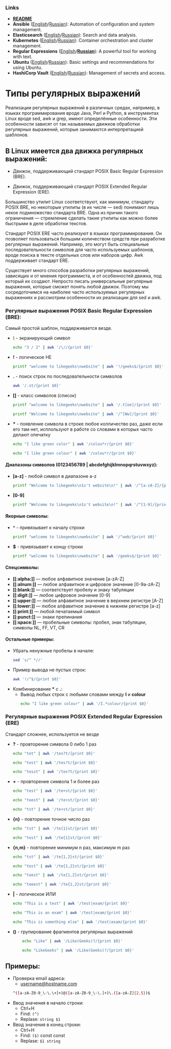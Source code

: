 ### Links
- **[README](../README.md)**
- **Ansible** ([English](../en/ansible-en.md)/[Russian](ansible-ru.md)): Automation of configuration and system management.
- **Elasticsearch** ([English](../en/elastic-en.md)/[Russian](elastic-ru.md)): Search and data analysis.
- **Kubernetes** ([English](../en/kube-en.md)/[Russian](kube-ru.md)): Container orchestration and cluster management.
- **Regular Expressions** ([English](../en/regex-en.md)/[**Russian**](regex-ru.md)): A powerful tool for working with text.
- **Ubuntu** ([English](../en/ubuntu-en.md)/[Russian](ubuntu-ru.md)): Basic settings and recommendations for using Ubuntu.
- **HashiCorp Vault** ([English](../en/vault-en.md)/[Russian](vault-ru.md)): Management of secrets and access.

# Типы регулярных выражений

Реализации регулярных выражений в различных средах, например, в языках программирования вроде Java, Perl и Python, в инструментах Linux вроде sed, awk и grep, имеют определённые особенности. Эти особенности зависят от так называемых движков обработки регулярных выражений, которые занимаются интерпретацией шаблонов.

## В Linux имеется два движка регулярных выражений:

- Движок, поддерживающий стандарт POSIX Basic Regular Expression (BRE).
    
- Движок, поддерживающий стандарт POSIX Extended Regular Expression (ERE).

Большинство утилит Linux соответствуют, как минимум, стандарту POSIX BRE, но некоторые утилиты (в их числе — sed) понимают лишь некое подмножество стандарта BRE. Одна из причин такого ограничения — стремление сделать такие утилиты как можно более быстрыми в деле обработки текстов.

Стандарт POSIX ERE часто реализуют в языках программирования. Он позволяет пользоваться большим количеством средств при разработке регулярных выражений. Например, это могут быть специальные последовательности символов для часто используемых шаблонов, вроде поиска в тексте отдельных слов или наборов цифр. Awk поддерживает стандарт ERE.

Существует много способов разработки регулярных выражений, зависящих и от мнения программиста, и от особенностей движка, под который их создают. Непросто писать универсальные регулярные выражения, которые сможет понять любой движок. Поэтому мы сосредоточимся на наиболее часто используемых регулярных выражениях и рассмотрим особенности их реализации для sed и awk.

### Регулярные выражения POSIX Basic Regular Expression (BRE):
Самый простой шаблон, поддерживается везде.

- *\\* - экранирующий символ
    ```bash
    echo "3 / 2" | awk '/\//{print $0}'
    ```
- **\!** - логическое НЕ
    ```bash
    printf "welcome to likegeeks\nwebsite" | awk '!/geeks$/{print $0}'
    ```
- **\.** - поиск строк по последовательности символов
    ```bash
    awk '/.st/{print $0}'
    ```
- **\[]** - класс символов (список)
    ```bash
    printf "welcome to likegeeks\nwebsite" | awk '/.t[oe]/{print $0}'
    ```
    ```bash
    printf "Welcome to likegeeks\nwebsite" | awk '/^[Ww]/{print $0}'
    ```
- **\*** - появление символа в строке любое колличество раз, даже если его там нет, исплользуют в работе со словами в которых часто делают опечатку
    ```bash
    echo "I like green color" | awk '/colou*r/{print $0}'
    ```
    ```bash
    echo "I like green colour" | awk '/colou*r/{print $0}'
    ```

#### Диапазоны символов (0123456789 | abcdefghijklmnopqrstuvwxyz):

- **[a-z]** - любой символ в диапазоне a-z
    ```bash
    printf "Welcome to likegeeks\n1s't website\n!" | awk '/^[a-zA-Z]/{print $0}'
    ```
- **[0-9]**
    ```bash
    printf "Welcome to likegeeks\n1s't website\n!" | awk '/^[1-9]/{print $0}'
    ```
#### Якорные символы:
- **\^** - привязывает к началу строки
    ```bash
    printf "welcome to likegeeks\nwebsite" | awk '/^web/{print $0}'
    ```
- **\$** - привязывает к концу строки 
    ```bash
    printf "welcome to likegeeks\nwebsite" | awk '/geeks$/{print $0}'
    ```
#### Спецсимволы: 

- **[[:alpha:]]** — любое алфавитное значение [a-zA-Z]
- **[[:alnum:]]** — любое алфавитное и цифровое значение [0-9a-zA-Z]
- **[[:blank:]]** — соответствует пробелу и знаку табуляции
- **[[:digit:]]** — любое цифровое значение [0-9]
- **[[:upper:]]** — любое алфавитное значение в верхнем регистре [A-Z]
- **[[:lower:]]** — любое алфавитное значение в нижнем регистре [a-z]
- **[[:print:]]** — любой печатаемый символ
- **[[:punct:]]** — знаки препинания
- **[[:space:]]** — пробельные символы: пробел, знак табуляции, символы NL, FF, VT, CR

#### Остальные примеры:
- Убрать ненужные пробелы в начале:
    ```bash
    sed 's/^ *//'
    ```
- Пример вывода не пустых строк:
    ```bash
    awk '!/^$/{print $0}'
    ```
- Комбинирование **\*** с **\.**:
    - Вывод любых строк с любыми словами между **I** и **colour**
        ```bash
        echo "I like green colour" | awk '/I.*colour/{print $0}'
        ```

### Регулярные выражения POSIX Extended Regular Expression (ERE)
Стандарт сложнее, используется не везде

- **\?** - провторение символа 0 либо 1 раз
    ```bash
    echo "tet" | awk '/tes?t/{print $0}'
    ```
    ```bash
    echo "test" | awk '/tes?t/{print $0}'
    ```
    ```bash
    echo "tesst" | awk '/tes?t/{print $0}'
    ```
- **\+** - провторение символа 1 и более раз
    ```bash
    echo "test" | awk '/te+st/{print $0}'
    ```
    ```bash
    echo "teest" | awk '/te+st/{print $0}'
    ```
    ```bash
    echo "tst" | awk '/te+st/{print $0}'
    ```
- **{n}** - повторение точное число раз
    ```bash
    echo "tst" | awk '/te{1}st/{print $0}'
    ```
    ```bash
    echo "test" | awk '/te{1}st/{print $0}'
    ```
- **{n,m}** - повторение минимум n раз, максимум m раз
    ```bash
    echo "tst" | awk '/te{1,2}st/{print $0}'
    ```
    ```bash
    echo "test" | awk '/te{1,2}st/{print $0}'
    ```
    ```bash
    echo "teest" | awk '/te{1,2}st/{print $0}'
    ```
    ```bash
    echo "teeest" | awk '/te{1,2}st/{print $0}'
    ```
- **|** - логическое ИЛИ 
    ```bash
    echo "This is a test" | awk '/test|exam/{print $0}'
    ```
    ```bash
    echo "This is an exam" | awk '/test|exam/{print $0}'
    ```
    ```bash
    echo "This is something else" | awk '/test|exam/{print $0}'
    ```
- **()** - групирование фрагментов регулярных выражений
    ```bash
        echo "Like" | awk '/Like(Geeks)?/{print $0}'
    ```
    ```bash
        echo "LikeGeeks" | awk '/Like(Geeks)?/{print $0}'
    ```
## Примеры:

- Проверка email адреса:
    - username@hostname.com
    ```bash
    ^([a-zA-Z0-9_\-\.\+]+)@([a-zA-Z0-9_\-\.]+)\.([a-zA-Z]{2,5})$
    ```
- Ввод значения в начало строки: 
    - Ctrl+H
    - Find: `(^)`
    - Replase: `string $1`
- Ввод значения в конец строки: 
    - Ctrl+H
    - Find: `($)` const const 
    - Replase: `$1 string`